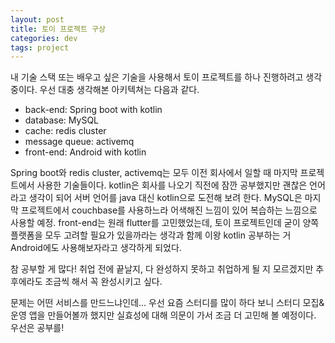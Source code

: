 ```yaml
---
layout: post
title: 토이 프로젝트 구상
categories: dev
tags: project
---
```


내 기술 스택 또는 배우고 싶은 기술을 사용해서 토이 프로젝트를 하나 진행하려고 생각중이다. 우선 대충 생각해본 아키텍쳐는 다음과 같다.

* back-end: Spring boot with kotlin
* database: MySQL
* cache: redis cluster
* message queue: activemq
* front-end: Android with kotlin

Spring boot와 redis cluster, activemq는 모두 이전 회사에서 일할 때 마지막 프로젝트에서 사용한 기술들이다. kotlin은 회사를 나오기 직전에 잠깐 공부했지만 괜찮은 언어라고 생각이 되어 서버 언어를 java 대신 kotlin으로 도전해 보려 한다. MySQL은 마지막 프로젝트에서 couchbase를 사용하느라 어색해진 느낌이 있어 복습하는 느낌으로 사용할 예정. front-end는 원래 flutter를 고민했었는데, 토이 프로젝트인데 굳이 양쪽 플랫폼을 모두 고려할 필요가 있을까라는 생각과 함께 이왕 kotlin 공부하는 거 Android에도 사용해보자라고 생각하게 되었다.

참 공부할 게 많다! 취업 전에 끝날지, 다 완성하지 못하고 취업하게 될 지 모르겠지만 추후에라도 조금씩 해서 꼭 완성시키고 싶다.

문제는 어떤 서비스를 만드느냐인데... 우선 요즘 스터디를 많이 하다 보니 스터디 모집&운영 앱을 만들어볼까 했지만 실효성에 대해 의문이 가서 조금 더 고민해 볼 예정이다. 우선은 공부를!